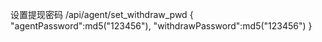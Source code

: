 设置提现密码
/api/agent/set_withdraw_pwd
{
    "agentPassword":md5("123456"),
    "withdrawPassword":md5("123456")
}
